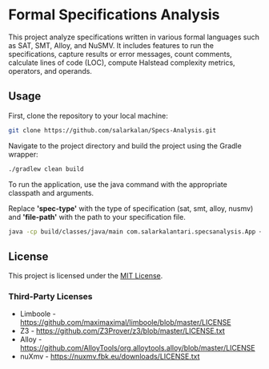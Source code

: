 # Formal Specifications Analysis

This project analyze specifications written in various formal languages such as SAT, SMT, Alloy, and NuSMV. 
It includes features to run the specifications, capture results or error messages, count comments, calculate lines of code (LOC), compute Halstead complexity metrics, operators, and operands.

## Usage

 First, clone the repository to your local machine:

```bash
git clone https://github.com/salarkalan/Specs-Analysis.git
```

Navigate to the project directory and build the project using the Gradle wrapper:
```bash
./gradlew clean build
```

To run the application, use the java command with the appropriate classpath and arguments. 

Replace **'spec-type'** with the type of specification (sat, smt, alloy, nusmv) and **'file-path'** with the path to your specification file.

```bash
java -cp build/classes/java/main com.salarkalantari.specsanalysis.App <spec-type> <file-path>
```

## License

This project is licensed under the [MIT License](LICENSE). 

### Third-Party Licenses

- Limboole - https://github.com/maximaximal/limboole/blob/master/LICENSE
- Z3 - https://github.com/Z3Prover/z3/blob/master/LICENSE.txt
- Alloy - https://github.com/AlloyTools/org.alloytools.alloy/blob/master/LICENSE
- nuXmv - https://nuxmv.fbk.eu/downloads/LICENSE.txt
